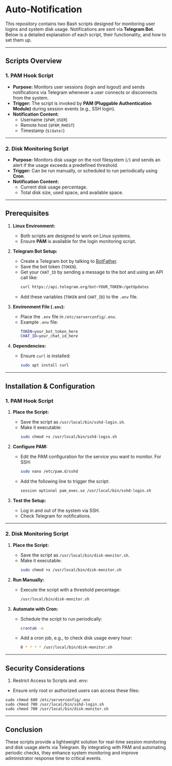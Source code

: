 # Auto-Notification

This repository contains two Bash scripts designed for monitoring user logins and system disk usage. Notifications are sent via **Telegram Bot**. Below is a detailed explanation of each script, their functionality, and how to set them up.

---

## Scripts Overview

### 1. **PAM Hook Script**
- **Purpose:** Monitors user sessions (login and logout) and sends notifications via Telegram whenever a user connects or disconnects from the system.
- **Trigger:** The script is invoked by **PAM (Pluggable Authentication Module)** during session events (e.g., SSH login).
- **Notification Content:**
  - Username (`$PAM_USER`)
  - Remote host (`$PAM_RHOST`)
  - Timestamp (`$(date)`)

---

### 2. **Disk Monitoring Script**
- **Purpose:** Monitors disk usage on the root filesystem (`/`) and sends an alert if the usage exceeds a predefined threshold.
- **Trigger:** Can be run manually, or scheduled to run periodically using **Cron**.
- **Notification Content:**
  - Current disk usage percentage.
  - Total disk size, used space, and available space.

---

## Prerequisites

1. **Linux Environment:**
   - Both scripts are designed to work on Linux systems.
   - Ensure **PAM** is available for the login monitoring script.

2. **Telegram Bot Setup:**
   - Create a Telegram bot by talking to [BotFather](https://core.telegram.org/bots#botfather).
   - Save the bot token (`TOKEN`).
   - Get your `CHAT_ID` by sending a message to the bot and using an API call like:
     ```bash
     curl https://api.telegram.org/bot<YOUR_TOKEN>/getUpdates
     ```
   - Add these variables (`TOKEN` and `CHAT_ID`) to the `.env` file.

3. **Environment File (`.env`):**
   - Place the `.env` file in `/etc/serverconfig/.env`.
   - Example `.env` file:
     ```bash
     TOKEN=your_bot_token_here
     CHAT_ID=your_chat_id_here
     ```

4. **Dependencies:**
   - Ensure `curl` is installed:
     ```bash
     sudo apt install curl
     ```

---
## Installation & Configuration

### 1. **PAM Hook Script**

1. **Place the Script:**
   - Save the script as `/usr/local/bin/sshd-login.sh`.
   - Make it executable:
     ```bash
     sudo chmod +x /usr/local/bin/sshd-login.sh
     ```

2. **Configure PAM:**
   - Edit the PAM configuration for the service you want to monitor. For SSH:
     ```bash
     sudo nano /etc/pam.d/sshd
     ```
   - Add the following line to trigger the script:
     ```bash
     session optional pam_exec.so /usr/local/bin/sshd-login.sh
     ```

3. **Test the Setup:**
   - Log in and out of the system via SSH.
   - Check Telegram for notifications.

---

### 2. **Disk Monitoring Script**

1. **Place the Script:**
   - Save the script as `/usr/local/bin/disk-monitor.sh`.
   - Make it executable:
     ```bash
     sudo chmod +x /usr/local/bin/disk-monitor.sh
     ```

2. **Run Manually:**
   - Execute the script with a threshold percentage:
     ```bash
     /usr/local/bin/disk-monitor.sh
     ```

3. **Automate with Cron:**
   - Schedule the script to run periodically:
     ```bash
     crontab -e
     ```
   - Add a cron job, e.g., to check disk usage every hour:
     ```bash
     0 * * * * /usr/local/bin/disk-monitor.sh
     ```

---

## Security Considerations

1.	Restrict Access to Scripts and .env:
- Ensure only root or authorized users can access these files:
```
sudo chmod 600 /etc/serverconfig/.env
sudo chmod 700 /usr/local/bin/sshd-login.sh
sudo chmod 700 /usr/local/bin/disk-monitor.sh
```

---
## Conclusion

These scripts provide a lightweight solution for real-time session monitoring and disk usage alerts via Telegram. By integrating with PAM and automating periodic checks, they enhance system monitoring and improve administrator response time to critical events.